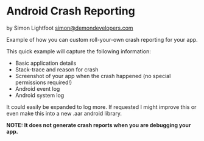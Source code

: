 # Android Crash Reporting
by Simon Lightfoot <simon@demondevelopers.com>

Example of how you can custom roll-your-own crash reporting for your app.

This quick example will capture the following information:
*  Basic application details
*  Stack-trace and reason for crash
*  Screenshot of your app when the crash happened (no special permissions required!)
*  Android event log
*  Android system log

It could easily be expanded to log more. If requested I might improve this or
even make this into a new .aar android library.

__NOTE: It does not generate crash reports when you are debugging your app.__
